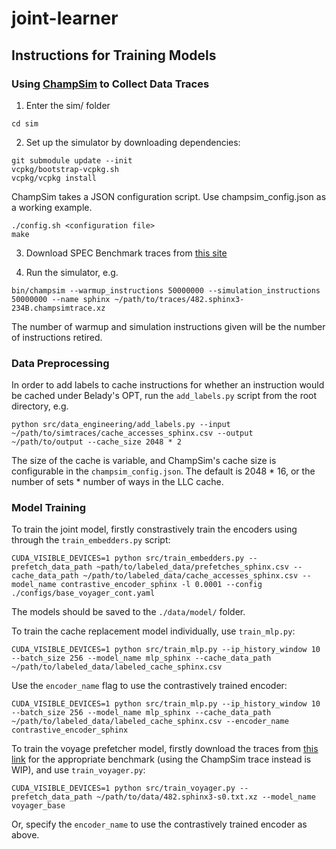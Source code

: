 # joint-learner

## Instructions for Training Models


### Using [ChampSim](https://github.com/ChampSim/ChampSim)  to Collect Data Traces

1. Enter the sim/ folder

```
cd sim
```

2. Set up the simulator by downloading dependencies:

```
git submodule update --init
vcpkg/bootstrap-vcpkg.sh
vcpkg/vcpkg install
```

ChampSim takes a JSON configuration script. Use champsim_config.json as a working example.

```
./config.sh <configuration file>
make
```

3. Download SPEC Benchmark traces from [this site](https://dpc3.compas.cs.stonybrook.edu/champsim-traces/speccpu/)


4. Run the simulator, e.g.


```
bin/champsim --warmup_instructions 50000000 --simulation_instructions 50000000 --name sphinx ~/path/to/traces/482.sphinx3-234B.champsimtrace.xz
```

The number of warmup and simulation instructions given will be the number of instructions retired. 

### Data Preprocessing

In order to add labels to cache instructions for whether an instruction would be cached under Belady's OPT, run the `add_labels.py` script from the root directory, e.g.

```
python src/data_engineering/add_labels.py --input ~/path/to/simtraces/cache_accesses_sphinx.csv --output ~/path/to/output --cache_size 2048 * 2
```

The size of the cache is variable, and ChampSim's cache size is configurable in the `champsim_config.json`. The default is 2048 * 16, or the number of sets * number of ways in the LLC cache.


### Model Training

To train the joint model, firstly constrastively train the encoders using through the `train_embedders.py` script:

```
CUDA_VISIBLE_DEVICES=1 python src/train_embedders.py --prefetch_data_path ~path/to/labeled_data/prefetches_sphinx.csv --cache_data_path ~/path/to/labeled_data/cache_accesses_sphinx.csv --model_name contrastive_encoder_sphinx -l 0.0001 --config ./configs/base_voyager_cont.yaml
```

The models should be saved to the `./data/model/` folder.

To train the cache replacement model individually, use `train_mlp.py`:

```
CUDA_VISIBLE_DEVICES=1 python src/train_mlp.py --ip_history_window 10 --batch_size 256 --model_name mlp_sphinx --cache_data_path ~/path/to/labeled_data/labeled_cache_sphinx.csv
```

Use the `encoder_name` flag to use the contrastively trained encoder:

```
CUDA_VISIBLE_DEVICES=1 python src/train_mlp.py --ip_history_window 10 --batch_size 256 --model_name mlp_sphinx --cache_data_path ~/path/to/labeled_data/labeled_cache_sphinx.csv --encoder_name contrastive_encoder_sphinx
```

To train the voyage prefetcher model, firstly download the traces from [this link](https://utexas.app.box.com/s/2k54kp8zvrqdfaa8cdhfquvcxwh7yn85/folder/132805020714) for the appropriate benchmark (using the ChampSim trace instead is WIP), and use `train_voyager.py`:

```
CUDA_VISIBLE_DEVICES=1 python src/train_voyager.py --prefetch_data_path ~/path/to/data/482.sphinx3-s0.txt.xz --model_name voyager_base
```

Or, specify the `encoder_name` to use the contrastively trained encoder as above.